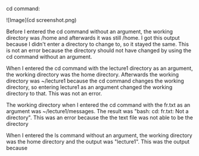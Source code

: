 cd command:

![Image](cd screenshot.png)

Before I entered the cd command without an argument, the working directory was /home and afterwards it was still /home.
I got this output because I didn't enter a directory to change to, so it stayed the same. 
This is not an error because the directory should not have changed by using the cd command without an argument.

When I entered the cd command with the lecture1 directory as an argument, the working directory was the home directory. Afterwards the working directory was ~/lecture1 because the cd command changes the working directory, so entering lecture1 as an argument changed the working directory to that. This was not an error.

The working directory when I entered the cd command with the fr.txt as an argument was ~/lecture1/messages. The result was "bash: cd: fr.txt: Not a directory". This was an error because the the text file was not able to be the directory 


When I entered the ls command without an argument, the working directory was the home directory and the output was "lecture1". This was the output because 
